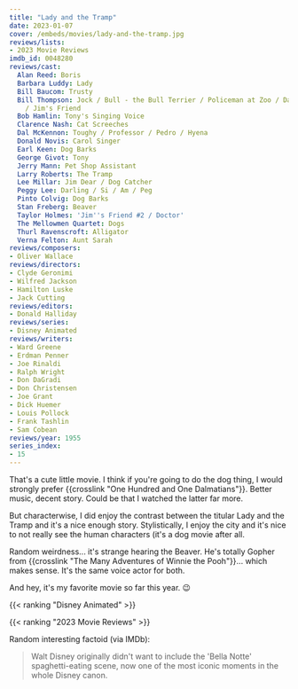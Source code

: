 ```yaml
---
title: "Lady and the Tramp"
date: 2023-01-07
cover: /embeds/movies/lady-and-the-tramp.jpg
reviews/lists:
- 2023 Movie Reviews
imdb_id: 0048280
reviews/cast:
  Alan Reed: Boris
  Barbara Luddy: Lady
  Bill Baucom: Trusty
  Bill Thompson: Jock / Bull - the Bull Terrier / Policeman at Zoo / Dachsie / Joe
    / Jim's Friend
  Bob Hamlin: Tony's Singing Voice
  Clarence Nash: Cat Screeches
  Dal McKennon: Toughy / Professor / Pedro / Hyena
  Donald Novis: Carol Singer
  Earl Keen: Dog Barks
  George Givot: Tony
  Jerry Mann: Pet Shop Assistant
  Larry Roberts: The Tramp
  Lee Millar: Jim Dear / Dog Catcher
  Peggy Lee: Darling / Si / Am / Peg
  Pinto Colvig: Dog Barks
  Stan Freberg: Beaver
  Taylor Holmes: 'Jim''s Friend #2 / Doctor'
  The Mellowmen Quartet: Dogs
  Thurl Ravenscroft: Alligator
  Verna Felton: Aunt Sarah
reviews/composers:
- Oliver Wallace
reviews/directors:
- Clyde Geronimi
- Wilfred Jackson
- Hamilton Luske
- Jack Cutting
reviews/editors:
- Donald Halliday
reviews/series:
- Disney Animated
reviews/writers:
- Ward Greene
- Erdman Penner
- Joe Rinaldi
- Ralph Wright
- Don DaGradi
- Don Christensen
- Joe Grant
- Dick Huemer
- Louis Pollock
- Frank Tashlin
- Sam Cobean
reviews/year: 1955
series_index:
- 15
---
```

That's a cute little movie. I think if you're going to do the dog thing, I would strongly prefer {{crosslink "One Hundred and One Dalmatians"}}. Better music, decent story. Could be that I watched the latter far more. 

But characterwise, I did enjoy the contrast between the titular Lady and the Tramp and it's a nice enough story. Stylistically, I enjoy the city and it's nice to not really see the human characters (it's a dog movie after all. 

Random weirdness... it's strange hearing the Beaver. He's totally Gopher from {{crosslink "The Many Adventures of Winnie the Pooh"}}... which makes sense. It's the same voice actor for both. 

And hey, it's my favorite movie so far this year. :wink:

{{< ranking "Disney Animated" >}}

{{< ranking "2023 Movie Reviews" >}}

Random interesting factoid (via IMDb): 

> Walt Disney originally didn't want to include the 'Bella Notte' spaghetti-eating scene, now one of the most iconic moments in the whole Disney canon. 